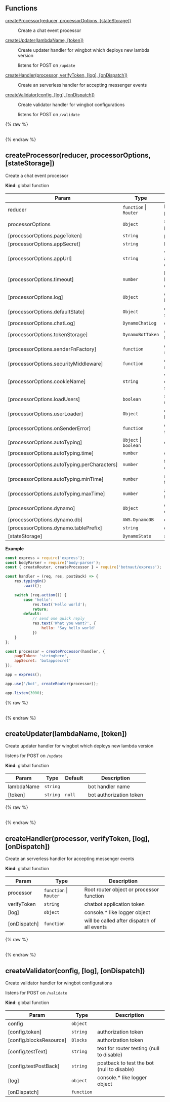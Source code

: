 ## Functions

<dl>
<dt><a href="#createProcessor">createProcessor(reducer, processorOptions, [stateStorage])</a></dt>
<dd><p>Create a chat event processor</p>
</dd>
<dt><a href="#createUpdater">createUpdater(lambdaName, [token])</a></dt>
<dd><p>Create updater handler for wingbot which deploys new lambda version</p>
<p>listens for POST on <code>/update</code></p>
</dd>
<dt><a href="#createHandler">createHandler(processor, verifyToken, [log], [onDispatch])</a></dt>
<dd><p>Create an serverless handler for accepting messenger events</p>
</dd>
<dt><a href="#createValidator">createValidator(config, [log], [onDispatch])</a></dt>
<dd><p>Create validator handler for wingbot configurations</p>
<p>listens for POST on <code>/validate</code></p>
</dd>
</dl>

{% raw %}<div id="createProcessor">&nbsp;</div>{% endraw %}

## createProcessor(reducer, processorOptions, [stateStorage])
Create a chat event processor

**Kind**: global function  

| Param | Type | Description |
| --- | --- | --- |
| reducer | <code>function</code> \| <code>Router</code> | Root router object or processor function |
| processorOptions | <code>Object</code> | settings for message processing |
| [processorOptions.pageToken] | <code>string</code> | page token |
| [processorOptions.appSecret] | <code>string</code> | bot application secret |
| [processorOptions.appUrl] | <code>string</code> | where the bot application is deployed |
| [processorOptions.timeout] | <code>number</code> | how long the state will be locked for single event |
| [processorOptions.log] | <code>Object</code> | console.log/error/warn like object |
| [processorOptions.defaultState] | <code>Object</code> | default conversation state |
| [processorOptions.chatLog] | <code>DynamoChatLog</code> | discussion logger |
| [processorOptions.tokenStorage] | <code>DynamoBotToken</code> | storage for chabot tokens |
| [processorOptions.senderFnFactory] | <code>function</code> | override default sender function |
| [processorOptions.securityMiddleware] | <code>function</code> | override webview calls authorizer |
| [processorOptions.cookieName] | <code>string</code> | webview cookie (for default securityMiddleware) |
| [processorOptions.loadUsers] | <code>boolean</code> | set false to not load user profiles |
| [processorOptions.userLoader] | <code>Object</code> | override default user loader |
| [processorOptions.onSenderError] | <code>function</code> | override default sender error reporter |
| [processorOptions.autoTyping] | <code>Object</code> \| <code>boolean</code> | enable auto typing |
| [processorOptions.autoTyping.time] | <code>number</code> | default typing time |
| [processorOptions.autoTyping.perCharacters] | <code>number</code> | typing time per character |
| [processorOptions.autoTyping.minTime] | <code>number</code> | auto typing lower threshold |
| [processorOptions.autoTyping.maxTime] | <code>number</code> | auto typing upper threshold |
| [processorOptions.dynamo] | <code>Object</code> | dynamodb configuration |
| [processorOptions.dynamo.db] | <code>AWS.DynamoDB</code> | dynamodb db object |
| [processorOptions.dynamo.tablePrefix] | <code>string</code> | dynamodb table prefix |
| [stateStorage] | <code>DynamoState</code> | storage for states |

**Example**  
```javascript
const express = require('express');
const bodyParser = require('body-parser');
const { createRouter, createProcessor } = require('botnaut/express');

const handler = (req, res, postBack) => {
    res.typingOn()
        .wait();

    switch (req.action()) {
        case 'hello':
            res.text('Hello world');
            return;
        default:
            // send one quick reply
            res.text('What you want?', {
                hello: 'Say hello world'
            })
    }
};

const processor = createProcessor(handler, {
    pageToken: 'stringhere',
    appSecret: 'botappsecret'
});

app = express();

app.use('/bot', createRouter(processor));

app.listen(3000);
```
{% raw %}<div id="createUpdater">&nbsp;</div>{% endraw %}

## createUpdater(lambdaName, [token])
Create updater handler for wingbot which deploys new lambda version

listens for POST on `/update`

**Kind**: global function  

| Param | Type | Default | Description |
| --- | --- | --- | --- |
| lambdaName | <code>string</code> |  | bot handler name |
| [token] | <code>string</code> | <code>null</code> | bot authorization token |

{% raw %}<div id="createHandler">&nbsp;</div>{% endraw %}

## createHandler(processor, verifyToken, [log], [onDispatch])
Create an serverless handler for accepting messenger events

**Kind**: global function  

| Param | Type | Description |
| --- | --- | --- |
| processor | <code>function</code> \| <code>Router</code> | Root router object or processor function |
| verifyToken | <code>string</code> | chatbot application token |
| [log] | <code>object</code> | console.* like logger object |
| [onDispatch] | <code>function</code> | will be called after dispatch of all events |

{% raw %}<div id="createValidator">&nbsp;</div>{% endraw %}

## createValidator(config, [log], [onDispatch])
Create validator handler for wingbot configurations

listens for POST on `/validate`

**Kind**: global function  

| Param | Type | Description |
| --- | --- | --- |
| config | <code>object</code> |  |
| [config.token] | <code>string</code> | authorization token |
| [config.blocksResource] | <code>Blocks</code> | authorization token |
| [config.testText] | <code>string</code> | text for router testing (null to disable) |
| [config.testPostBack] | <code>string</code> | postback to test the bot (null to disable) |
| [log] | <code>object</code> | console.* like logger object |
| [onDispatch] | <code>function</code> |  |

